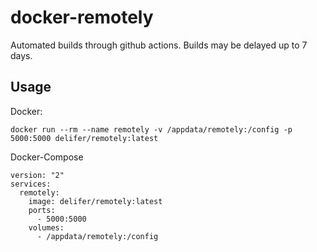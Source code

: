 # docker-remotely

Automated builds through github actions.
Builds may be delayed up to 7 days.

## Usage

Docker:
```
docker run --rm --name remotely -v /appdata/remotely:/config -p 5000:5000 delifer/remotely:latest
```

Docker-Compose
```
version: "2"
services:
  remotely:
    image: delifer/remotely:latest
    ports:
      - 5000:5000
    volumes:
      - /appdata/remotely:/config

```
